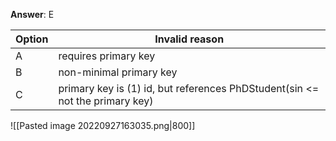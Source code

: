 **Answer**: E

| Option | Invalid reason                                                               |
| ------ | ---------------------------------------------------------------------------- |
| A      | requires primary key                                                         |
| B      | non-minimal primary key                                                      |
| C      | primary key is (1) id, but references PhDStudent(sin <= not the primary key) |

![[Pasted image 20220927163035.png|800]]


